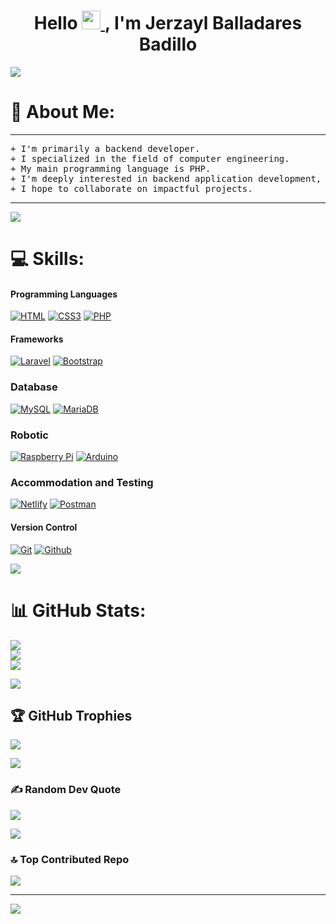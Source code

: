 
<!--h1 without bottom border-->

<h1 align="center">Hello 

  <!--Manita-->
  <a href="https://github.com/Bouaskaoun" target="_self">
		<img src="https://media.giphy.com/media/hvRJCLFzcasrR4ia7z/giphy.gif" width="30">
	</a>
  <!--Manita-->
  ,  I'm Jerzayl Balladares Badillo</h1>

<!--horizontal divider(gradiant)-->
<img src="https://user-images.githubusercontent.com/73097560/115834477-dbab4500-a447-11eb-908a-139a6edaec5c.gif">

# 💫 About Me:

<!--  Soy un apasionado de la programación, con una pasión que se ha convertido en una verdadera vocación. Mi interés por el desarrollo web es profundo, impulsándome a buscar constantemente formas de profundizar en este campo. La idea de contribuir al mundo digital, creando soluciones innovadoras y eficientes, es lo que me motiva día a día. Mi trayectoria en programación ha sido un viaje de aprendizaje constante, donde cada proyecto es una oportunidad para crecer y aprender. La finalización de mi universidad me permite dar mis primeros pasos en el mundo laboral, pero lo que realmente me emociona es la posibilidad de aplicar mis conocimientos y habilidades para contribuir significativamente.<br><br>Estoy convencido de que mi disponibilidad para incorporarme de inmediato y mi disposición para cursar cualquier formación necesaria son ventajas clave. Estoy dispuesto a adaptarme a las necesidades del equipo y a aprender de los mejores. Valoro la formación continua y la importancia de mantenerse al día con las últimas tendencias y tecnologías. Me considero una persona autodidacta, siempre buscando nuevas formas de aprender y mejorar. Soy responsable, aplicado y perseverante, cualidades esenciales para tener éxito en la programación.<br><br>En resumen, mi pasión por la programación y el desarrollo web, junto con mi disposición para aprender y crecer, me hacen un candidato ideal para cualquier puesto en el campo. Estoy emocionado por la posibilidad de aplicar mis habilidades y conocimientos para hacer una diferencia positiva. Estoy comprometido con mi desarrollo profesional y ansioso por contribuir al crecimiento y éxito de cualquier equipo al que me uniré  -->

<hr>
<pre>
+ I'm primarily a backend developer. 
+ I specialized in the field of computer engineering. 
+ My main programming language is PHP. 
+ I'm deeply interested in backend application development, focusing on creating robust and scalable solutions. 
+ I hope to collaborate on impactful projects.
</pre>
<hr>

<!--horizontal divider(gradiant)-->
<img src="https://user-images.githubusercontent.com/73097560/115834477-dbab4500-a447-11eb-908a-139a6edaec5c.gif">

# 💻 Skills:

#### Programming Languages

[![HTML](https://img.shields.io/badge/html5%20-%23E34F26.svg?&style=for-the-badge&logo=html5&logoColor=white&labelColor=101010)](#) 
[![CSS3](https://img.shields.io/badge/css3%20-%231572B6.svg?&style=for-the-badge&logo=css3&logoColor=white&labelColor=101010)](#) 
[![PHP](https://img.shields.io/badge/php%20-%231572B6.svg?&style=for-the-badge&logo=php&logoColor=white&labelColor=101010)](#)

#### Frameworks

[![Laravel](https://img.shields.io/badge/Laravel%20-%23D80000%20?style=for-the-badge&logo=Laravel&logoColor=white&labelColor=101010)](#)
[![Bootstrap](https://img.shields.io/badge/bootstrap%20-%23563D7C.svg?&style=for-the-badge&logo=bootstrap&logoColor=white&labelColor=101010)](#)

### Database

[![MySQL](https://img.shields.io/badge/MySQL-4479A1?style=for-the-badge&logo=mysql&logoColor=white&labelColor=101010)](#)
[![MariaDB](https://img.shields.io/badge/MariaDB-003545?style=for-the-badge&logo=MariaDB&labelColor=101010)](#)


### Robotic

[![Raspberry Pi](https://img.shields.io/badge/RaspberryPi%20-%23C51A4A.svg?&style=for-the-badge&logo=Raspberry-Pi&logoColor=white&labelColor=101010)](#)
[![Arduino](https://img.shields.io/badge/Arduino%20-%2300979D.svg?&style=for-the-badge&logo=Arduino&logoColor=white&labelColor=black&color=00979D)](#)


### Accommodation and Testing

[![Netlify](https://img.shields.io/badge/netlify-%2300C7B7?style=for-the-badge&logo=netlify&logoColor=white&labelColor=101010)](#)
[![Postman](https://img.shields.io/badge/Postman-FF6C37?style=for-the-badge&logo=postman&logoColor=white&labelColor=101010)](#)

#### Version Control

[![Git](https://img.shields.io/badge/git%20-%23F05033.svg?&style=for-the-badge&logo=git&logoColor=white&labelColor=101010)](#)
[![Github](https://img.shields.io/badge/github%20-%23121011.svg?&style=for-the-badge&logo=github&logoColor=whit&logoColor=white&labelColor=101010)](#)

<!--horizontal divider(gradiant)-->
<img src="https://user-images.githubusercontent.com/73097560/115834477-dbab4500-a447-11eb-908a-139a6edaec5c.gif">

# 📊 GitHub Stats:
![](https://github-readme-stats.vercel.app/api?username=jerza99&theme=tokyonight&hide_border=false&include_all_commits=false&count_private=false)<br/>
![](https://github-readme-streak-stats.herokuapp.com/?user=jerza99&theme=tokyonight&hide_border=false)<br/>
![](https://github-readme-stats.vercel.app/api/top-langs/?username=jerza99&theme=tokyonight&hide_border=false&include_all_commits=false&count_private=false&layout=compact)

<!--horizontal divider(gradiant)-->
<img src="https://user-images.githubusercontent.com/73097560/115834477-dbab4500-a447-11eb-908a-139a6edaec5c.gif">

## 🏆 GitHub Trophies
![](https://github-profile-trophy.vercel.app/?username=jerza99&theme=radical&no-frame=false&no-bg=false&margin-w=4)

<!--horizontal divider(gradiant)-->
<img src="https://user-images.githubusercontent.com/73097560/115834477-dbab4500-a447-11eb-908a-139a6edaec5c.gif">

### ✍️ Random Dev Quote
![](https://quotes-github-readme.vercel.app/api?type=horizontal&theme=radical)

<!--horizontal divider(gradiant)-->
<img src="https://user-images.githubusercontent.com/73097560/115834477-dbab4500-a447-11eb-908a-139a6edaec5c.gif">

### 🔝 Top Contributed Repo
![](https://github-contributor-stats.vercel.app/api?username=jerza99&limit=5&theme=tokyonight&combine_all_yearly_contributions=true)

---
[![](https://visitcount.itsvg.in/api?id=jerza99&icon=6&color=0)](https://visitcount.itsvg.in)

<!-- Proudly created with GPRM ( https://gprm.itsvg.in ) -->
